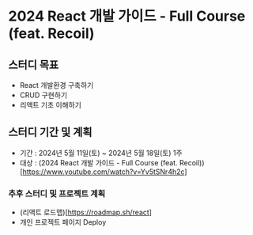 # 2024 React 개발 가이드 - Full Course (feat. Recoil)

## 스터디 목표
- React 개발환경 구축하기
- CRUD 구현하기
- 리액트 기초 이해하기

## 스터디 기간 및 계획
- 기간 : 2024년 5월 11일(토) ~ 2024년 5월 18일(토) 1주
- 대상 : (2024 React 개발 가이드 - Full Course (feat. Recoil))[https://www.youtube.com/watch?v=Yv5tSNr4h2c]

### 추후 스터디 및 프로젝트 계획
- (리액트 로드맵)[https://roadmap.sh/react]
- 개인 프로젝트 페이지 Deploy

